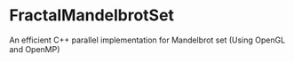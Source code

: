 FractalMandelbrotSet
====================

An efficient C++ parallel implementation for Mandelbrot set (Using OpenGL and OpenMP)

